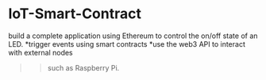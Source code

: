 # IoT-Smart-Contract

build a complete application using Ethereum to control the on/off state of an LED.
*trigger events using smart contracts 
*use the web3 API to interact with external nodes  
>>such as Raspberry Pi.
